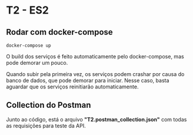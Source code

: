 # T2 - ES2

## Rodar com docker-compose
```
docker-compose up
```

O build dos serviços é feito automaticamente pelo docker-compose, mas pode demorar um pouco.

Quando subir pela primeira vez, os serviços podem crashar por causa do banco de dados, que pode demorar para iniciar. Nesse caso, basta aguardar que os serviços reinitiarão automaticamente.

## Collection do Postman

Junto ao código, está o arquivo __"T2.postman_collection.json"__ com todas as requisições para teste da API.
